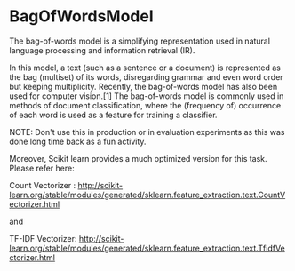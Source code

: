 # BagOfWordsModel
The bag-of-words model is a simplifying representation used in natural language processing and information retrieval (IR).

In this model, a text (such as a sentence or a document) is represented as the bag 
(multiset) of its words, disregarding grammar and even word order but keeping multiplicity. 
Recently, the bag-of-words model has also been used for computer vision.[1] The bag-of-words model 
is commonly used in methods of document classification, where the (frequency of) occurrence of each 
word is used as a feature for training a classifier.

NOTE: Don't use this in production or in evaluation experiments as this was done long time back as a fun activity.

Moreover, Scikit learn provides a much optimized version for this task. Please refer here: 

Count Vectorizer : http://scikit-learn.org/stable/modules/generated/sklearn.feature_extraction.text.CountVectorizer.html

and

TF-IDF Vectorizer: http://scikit-learn.org/stable/modules/generated/sklearn.feature_extraction.text.TfidfVectorizer.html

